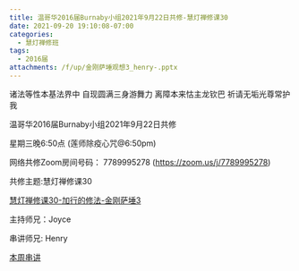 ```yaml
---
title: 温哥华2016届Burnaby小组2021年9月22日共修-慧灯禅修课30
date: 2021-09-20 19:10:08-07:00
categories:
  - 慧灯禅修班
tags:
  - 2016届
attachments: /f/up/金刚萨埵观想3_henry-.pptx
---
```

诸法等性本基法界中 自现圆满三身游舞力 离障本来怙主龙钦巴 祈请无垢光尊常护我

温哥华2016届Burnaby小组2021年9月22日共修 

星期三晚6:50点 (莲师除疫心咒@6:50pm)

网络共修Zoom房间号码： 7789995278 (<https://zoom.us/j/7789995278>)

共修主题:慧灯禅修课30

[慧灯禅修课30-加行的修法-金刚萨埵3](https://www.huidengzhiguang.com/index.php/huideng-jiangtang/2016-07-21-09-15-04/2018-02-06-07-52-48/3844-l19008) 


主持师兄：Joyce

串讲师兄: Henry

[本周串讲](https://s3.ap-northeast-1.wasabisys.com/hdcx/hdv/f/up/金刚萨埵观想3_henry-.pptx)